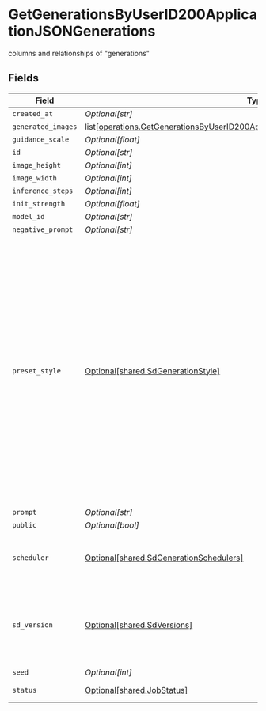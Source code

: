 # GetGenerationsByUserID200ApplicationJSONGenerations

columns and relationships of "generations"


## Fields

| Field                                                                                                                                                                                                                                                                                                                    | Type                                                                                                                                                                                                                                                                                                                     | Required                                                                                                                                                                                                                                                                                                                 | Description                                                                                                                                                                                                                                                                                                              |
| ------------------------------------------------------------------------------------------------------------------------------------------------------------------------------------------------------------------------------------------------------------------------------------------------------------------------ | ------------------------------------------------------------------------------------------------------------------------------------------------------------------------------------------------------------------------------------------------------------------------------------------------------------------------ | ------------------------------------------------------------------------------------------------------------------------------------------------------------------------------------------------------------------------------------------------------------------------------------------------------------------------ | ------------------------------------------------------------------------------------------------------------------------------------------------------------------------------------------------------------------------------------------------------------------------------------------------------------------------ |
| `created_at`                                                                                                                                                                                                                                                                                                             | *Optional[str]*                                                                                                                                                                                                                                                                                                          | :heavy_minus_sign:                                                                                                                                                                                                                                                                                                       | N/A                                                                                                                                                                                                                                                                                                                      |
| `generated_images`                                                                                                                                                                                                                                                                                                       | list[[operations.GetGenerationsByUserID200ApplicationJSONGenerationsGeneratedImages](undefined/models/operations/getgenerationsbyuserid200applicationjsongenerationsgeneratedimages.md)]                                                                                                                                 | :heavy_minus_sign:                                                                                                                                                                                                                                                                                                       | N/A                                                                                                                                                                                                                                                                                                                      |
| `guidance_scale`                                                                                                                                                                                                                                                                                                         | *Optional[float]*                                                                                                                                                                                                                                                                                                        | :heavy_minus_sign:                                                                                                                                                                                                                                                                                                       | N/A                                                                                                                                                                                                                                                                                                                      |
| `id`                                                                                                                                                                                                                                                                                                                     | *Optional[str]*                                                                                                                                                                                                                                                                                                          | :heavy_minus_sign:                                                                                                                                                                                                                                                                                                       | N/A                                                                                                                                                                                                                                                                                                                      |
| `image_height`                                                                                                                                                                                                                                                                                                           | *Optional[int]*                                                                                                                                                                                                                                                                                                          | :heavy_minus_sign:                                                                                                                                                                                                                                                                                                       | N/A                                                                                                                                                                                                                                                                                                                      |
| `image_width`                                                                                                                                                                                                                                                                                                            | *Optional[int]*                                                                                                                                                                                                                                                                                                          | :heavy_minus_sign:                                                                                                                                                                                                                                                                                                       | N/A                                                                                                                                                                                                                                                                                                                      |
| `inference_steps`                                                                                                                                                                                                                                                                                                        | *Optional[int]*                                                                                                                                                                                                                                                                                                          | :heavy_minus_sign:                                                                                                                                                                                                                                                                                                       | N/A                                                                                                                                                                                                                                                                                                                      |
| `init_strength`                                                                                                                                                                                                                                                                                                          | *Optional[float]*                                                                                                                                                                                                                                                                                                        | :heavy_minus_sign:                                                                                                                                                                                                                                                                                                       | N/A                                                                                                                                                                                                                                                                                                                      |
| `model_id`                                                                                                                                                                                                                                                                                                               | *Optional[str]*                                                                                                                                                                                                                                                                                                          | :heavy_minus_sign:                                                                                                                                                                                                                                                                                                       | N/A                                                                                                                                                                                                                                                                                                                      |
| `negative_prompt`                                                                                                                                                                                                                                                                                                        | *Optional[str]*                                                                                                                                                                                                                                                                                                          | :heavy_minus_sign:                                                                                                                                                                                                                                                                                                       | N/A                                                                                                                                                                                                                                                                                                                      |
| `preset_style`                                                                                                                                                                                                                                                                                                           | [Optional[shared.SdGenerationStyle]](undefined/models/shared/sdgenerationstyle.md)                                                                                                                                                                                                                                       | :heavy_minus_sign:                                                                                                                                                                                                                                                                                                       | The style to generate images with. When photoReal is enabled, use CINEMATIC, CREATIVE, VIBRANT, or NONE. When alchemy is disabled, use LEONARDO or NONE. When alchemy is enabled, use ANIME, CREATIVE, DYNAMIC, ENVIRONMENT, GENERAL, ILLUSTRATION, PHOTOGRAPHY, RAYTRACED, RENDER_3D, SKETCH_BW, SKETCH_COLOR, or NONE. |
| `prompt`                                                                                                                                                                                                                                                                                                                 | *Optional[str]*                                                                                                                                                                                                                                                                                                          | :heavy_minus_sign:                                                                                                                                                                                                                                                                                                       | N/A                                                                                                                                                                                                                                                                                                                      |
| `public`                                                                                                                                                                                                                                                                                                                 | *Optional[bool]*                                                                                                                                                                                                                                                                                                         | :heavy_minus_sign:                                                                                                                                                                                                                                                                                                       | N/A                                                                                                                                                                                                                                                                                                                      |
| `scheduler`                                                                                                                                                                                                                                                                                                              | [Optional[shared.SdGenerationSchedulers]](undefined/models/shared/sdgenerationschedulers.md)                                                                                                                                                                                                                             | :heavy_minus_sign:                                                                                                                                                                                                                                                                                                       | The scheduler to generate images with. Defaults to EULER_DISCRETE if not specified.                                                                                                                                                                                                                                      |
| `sd_version`                                                                                                                                                                                                                                                                                                             | [Optional[shared.SdVersions]](undefined/models/shared/sdversions.md)                                                                                                                                                                                                                                                     | :heavy_minus_sign:                                                                                                                                                                                                                                                                                                       | The base version of stable diffusion to use if not using a custom model. v1_5 is 1.5, v2 is 2.1, if not specified it will default to v1_5.                                                                                                                                                                               |
| `seed`                                                                                                                                                                                                                                                                                                                   | *Optional[int]*                                                                                                                                                                                                                                                                                                          | :heavy_minus_sign:                                                                                                                                                                                                                                                                                                       | N/A                                                                                                                                                                                                                                                                                                                      |
| `status`                                                                                                                                                                                                                                                                                                                 | [Optional[shared.JobStatus]](undefined/models/shared/jobstatus.md)                                                                                                                                                                                                                                                       | :heavy_minus_sign:                                                                                                                                                                                                                                                                                                       | The status of the current task.                                                                                                                                                                                                                                                                                          |